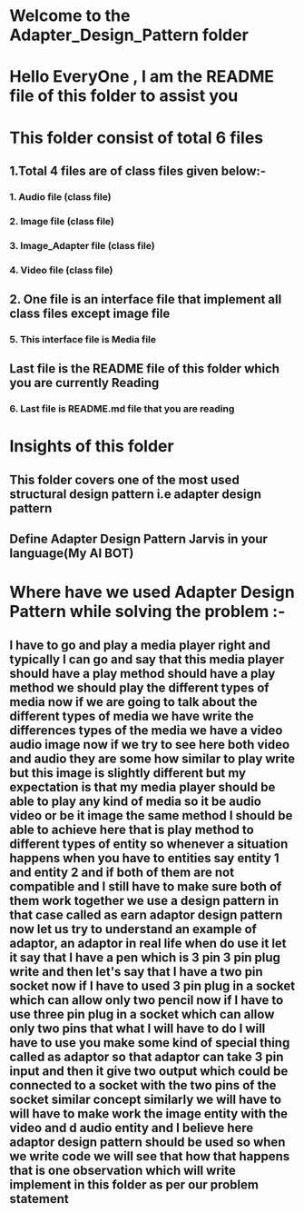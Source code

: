 # Welcome to the Adapter_Design_Pattern folder
# Hello EveryOne , I am the README file of this folder to assist you
<h1>This folder consist of total 6 files</h1>
<h2>1.Total 4 files are of class files given below:- </h2>
<h3>1. Audio file (class file)</h3>
<h3>2. Image file (class file)</h3>
<h3>3. Image_Adapter file (class file)</h3>
<h3>4. Video file (class file)</h3>
<h2>2. One file is an interface file that implement all class files except image file</h2>
<h3>5. This interface file is Media file</h3>
<h2> Last file is the README file of this folder which you are currently Reading</h2>
<h3>6. Last file is README.md file that you are reading</h3>
<h1>Insights of this folder</h1>
<h2>This folder covers one of the most used structural design pattern i.e adapter design pattern </h2>
<h2>Define Adapter Design Pattern Jarvis in your language(My AI BOT)</h2>
<h1> Where have we used Adapter Design Pattern while solving the problem :- </h1>
<h2>I have to go and play a media player right and typically I can go and say that this media player 
should have a play method should have a play method we should play the different types of media now if 
we are going to talk about the different types of media we have write the differences types of the media
we have a video audio image now if we try to see here both video and audio they are some how similar to 
play write but this image is slightly different but my expectation is that my media player should be able
to play any kind of media so it be audio video or be it image the same method I should be able to achieve
here that is play method to different types of entity so whenever a situation happens when you have to
entities say entity 1 and entity 2 and if both of them are not compatible and I still have to make 
sure both of them work together we use a design pattern in that case called as earn adaptor design
pattern now let us try to understand an example of adaptor, an adaptor in real life when do use it
let it say that I have a pen which is 3 pin 3 pin plug write and then let's say that I have a two 
pin socket now if I have to used 3 pin plug in a socket which can allow only two pencil now if I have
to use three pin plug in a socket which can allow only two pins that what I will have to do I will have
to use you make some kind of special thing called as adaptor so that adaptor can take 3 pin input and
then it give two output which could be connected to a socket with the two pins of the socket similar 
concept similarly we will have to will have to make work the image entity with the video and d audio 
entity and I believe here adaptor design pattern should be used so when we write code we will see 
that how that happens that is one observation which will write implement in this folder as per our 
problem statement</h2>
